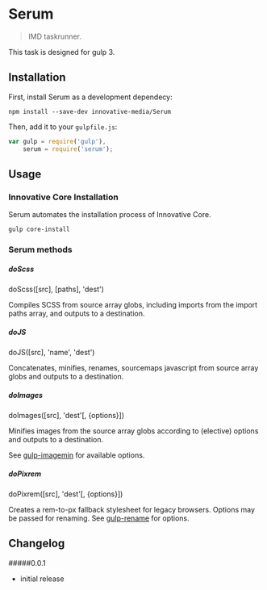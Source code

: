 # Serum
> IMD taskrunner.

This task is designed for gulp 3.

## Installation

First, install Serum as a development dependecy:

```shell
npm install --save-dev innovative-media/Serum
```

Then, add it to your `gulpfile.js`:

```javascript
var gulp = require('gulp'),
    serum = require('serum');
```

## Usage

### Innovative Core Installation

Serum automates the installation process of Innovative Core.

```shell
gulp core-install
```

### Serum methods

##### doScss
doScss([src], [paths], 'dest')

Compiles SCSS from source array globs, including imports from the import paths array, and outputs to a destination.

##### doJS
doJS([src], 'name', 'dest')

Concatenates, minifies, renames, sourcemaps javascript from source array globs and outputs to a destination.

##### doImages
doImages([src], 'dest'[, {options}])

Minifies images from the source array globs according to (elective) options and outputs to a destination.

See [gulp-imagemin](https://github.com/sindresorhus/gulp-imagemin) for available options.

##### doPixrem
doPixrem([src], 'dest'[, {options}])

Creates a rem-to-px fallback stylesheet for legacy browsers. Options may be passed for renaming. See [gulp-rename](https://github.com/hparra/gulp-rename) for options.

## Changelog

#####0.0.1
- initial release